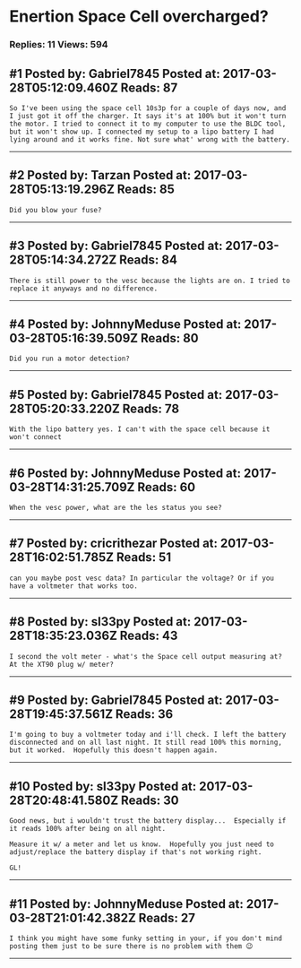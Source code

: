 # Enertion Space Cell overcharged?

### Replies: 11 Views: 594

## \#1 Posted by: Gabriel7845 Posted at: 2017-03-28T05:12:09.460Z Reads: 87

```
So I've been using the space cell 10s3p for a couple of days now, and I just got it off the charger. It says it's at 100% but it won't turn the motor. I tried to connect it to my computer to use the BLDC tool, but it won't show up. I connected my setup to a lipo battery I had lying around and it works fine. Not sure what' wrong with the battery.
```

---
## \#2 Posted by: Tarzan Posted at: 2017-03-28T05:13:19.296Z Reads: 85

```
Did you blow your fuse?
```

---
## \#3 Posted by: Gabriel7845 Posted at: 2017-03-28T05:14:34.272Z Reads: 84

```
There is still power to the vesc because the lights are on. I tried to replace it anyways and no difference.
```

---
## \#4 Posted by: JohnnyMeduse Posted at: 2017-03-28T05:16:39.509Z Reads: 80

```
Did you run a motor detection?
```

---
## \#5 Posted by: Gabriel7845 Posted at: 2017-03-28T05:20:33.220Z Reads: 78

```
With the lipo battery yes. I can't with the space cell because it won't connect
```

---
## \#6 Posted by: JohnnyMeduse Posted at: 2017-03-28T14:31:25.709Z Reads: 60

```
When the vesc power, what are the les status you see?
```

---
## \#7 Posted by: cricrithezar Posted at: 2017-03-28T16:02:51.785Z Reads: 51

```
can you maybe post vesc data? In particular the voltage? Or if you have a voltmeter that works too.
```

---
## \#8 Posted by: sl33py Posted at: 2017-03-28T18:35:23.036Z Reads: 43

```
I second the volt meter - what's the Space cell output measuring at?  At the XT90 plug w/ meter?
```

---
## \#9 Posted by: Gabriel7845 Posted at: 2017-03-28T19:45:37.561Z Reads: 36

```
I'm going to buy a voltmeter today and i'll check. I left the battery disconnected and on all last night. It still read 100% this morning, but it worked.  Hopefully this doesn't happen again.
```

---
## \#10 Posted by: sl33py Posted at: 2017-03-28T20:48:41.580Z Reads: 30

```
Good news, but i wouldn't trust the battery display...  Especially if it reads 100% after being on all night.

Measure it w/ a meter and let us know.  Hopefully you just need to adjust/replace the battery display if that's not working right.

GL!
```

---
## \#11 Posted by: JohnnyMeduse Posted at: 2017-03-28T21:01:42.382Z Reads: 27

```
I think you might have some funky setting in your, if you don't mind posting them just to be sure there is no problem with them 😉
```

---

